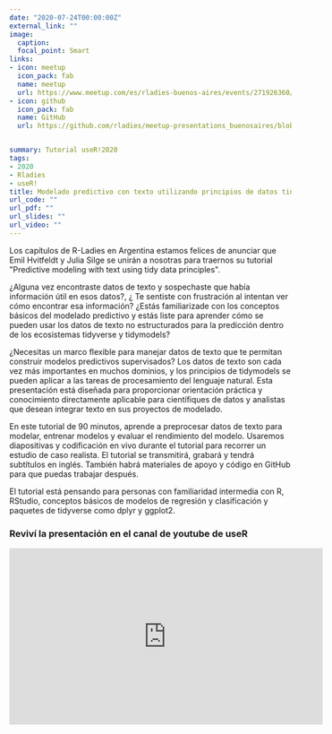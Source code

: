 ```yaml
---
date: "2020-07-24T00:00:00Z"
external_link: ""
image:
  caption:
  focal_point: Smart
links:
- icon: meetup
  icon_pack: fab
  name: meetup
  url: https://www.meetup.com/es/rladies-buenos-aires/events/271926360/
- icon: github
  icon_pack: fab
  name: GitHub
  url: https://github.com/rladies/meetup-presentations_buenosaires/blob/master/README.md


summary: Tutorial useR!2020
tags:
- 2020
- Rladies
- useR!
title: Modelado predictivo con texto utilizando principios de datos tidy - useR! 2020
url_code: ""
url_pdf: ""
url_slides: ""
url_video: ""
---
```


Los capítulos de R-Ladies en Argentina estamos felices de anunciar que Emil Hvitfeldt y Julia Silge se unirán a nosotras para traernos su tutorial "Predictive modeling with text using tidy data principles".

¿Alguna vez encontraste datos de texto y sospechaste que había información útil en esos datos?, ¿ Te sentiste con frustración al intentan ver cómo encontrar esa información? ¿Estás familiarizade con los conceptos básicos del modelado predictivo y estás liste para aprender cómo se pueden usar los datos de texto no estructurados para la predicción dentro de los ecosistemas tidyverse y tidymodels?

¿Necesitas un marco flexible para manejar datos de texto que te permitan construir modelos predictivos supervisados?
Los datos de texto son cada vez más importantes en muchos dominios, y los principios de tidymodels se pueden aplicar a las tareas de procesamiento del lenguaje natural. Esta presentación está diseñada para proporcionar orientación práctica y conocimiento directamente aplicable para científiques de datos y analistas que desean integrar texto en sus proyectos de modelado.

En este tutorial de 90 minutos, aprende a preprocesar datos de texto para modelar, entrenar modelos y evaluar el rendimiento del modelo. Usaremos diapositivas y codificación en vivo durante el tutorial para recorrer un estudio de caso realista. El tutorial se transmitirá, grabará y tendrá subtítulos en inglés. También habrá materiales de apoyo y código en GitHub para que puedas trabajar después.

El tutorial está pensando para personas con familiaridad intermedia con R, RStudio, conceptos básicos de modelos de regresión y clasificación y paquetes de tidyverse como dplyr y ggplot2.



### Reviví la presentación en el canal de youtube de useR


<iframe width="560" height="315" src="https://www.youtube.com/embed/Sz8RB_fPYOk" title="YouTube video player" frameborder="0" allow="accelerometer; autoplay; clipboard-write; encrypted-media; gyroscope; picture-in-picture" allowfullscreen></iframe>